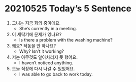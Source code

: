# 20210525 Today’s 5 Sentence



1. 그녀는 지금 회의 중이에요.
   - She’s currently in a meeting.
2. 이 세탁기에 문제가 있나요?
   - Is there a problem with the washing machine?
3. 왜요? 작동을 안 하나요?
   - Why? Isn’t it working?
4. 저는 아무것도 알아차리지 못 했어요.
   - I haven’t noticed anything.
5. 오늘 직장에 다시 나갈 수 있었어요.
   - I was able to go back to work today.